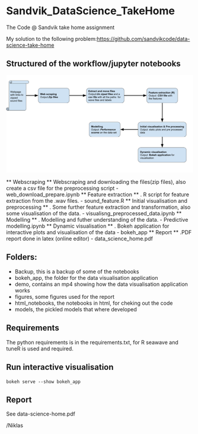# Sandvik_DataScience_TakeHome

The Code @ Sandvik take home assignment

My solution to the following problem:https://github.com/sandvikcode/data-science-take-home

## Structured of the workflow/jupyter notebooks

![](figures/workflow.png??raw=true)

** Webscraping ** Webscraping and downloading the files(zip files), also create a csv file for the preprocessing script - web_download_prepare.ipynb
** Feature extraction ** . R script for feature extraction from the .wav files. - sound_feature.R
** Initial visualisation and preprocessing ** . Some further feature extraction and transformation, also some visualisation of the data. - visualisng_preprocessed_data.ipynb
** Modelling ** . Modelling and futher understanding of the data. - Predictive modelling.ipynb
** Dynamic visualisation ** . Bokeh application for interactive plots and visualisation of the data - bokeh_app 
** Report ** .PDF report done in latex (online editor) - data_science_home.pdf

## Folders:
- Backup, this is a backup of some of the notebooks
- bokeh_app, the folder for the data visualisation application
- demo, contains an mp4 showing how the data visualisation application works
- figures, some figures used for the report
- html_notebooks, the notebooks in html, for cheking out the code
- models, the pickled models that where developed

## Requirements
The python requirements is in the requirements.txt, for R seawave and tuneR is used and required. 

## Run interactive visualisation

```
bokeh serve --show bokeh_app
```

## Report
See data-science-home.pdf 

/Niklas
